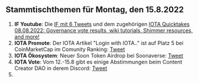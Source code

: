 ## Stammtischthemen für Montag, den 15.8.2022

1. **IF Youtube**: Die [IF mit 6 Tweets](https://twitter.com/iota/status/1556565983363489794?s=20&t=bvSA8Ru8jhxEJGBX5GXMBw) und dem zugehörigen [IOTA Quicktakes 08.08.2022: Governance vote results, wiki tutorials, Shimmer resources, and more!](https://www.youtube.com/watch?v=3yWXp8EyUuE)
2. **IOTA Promote**: Der IOTA Artikel "Login with IOTA.." ist auf Platz 5 bei CoinMarketCap im Comunity Ranking: [Tweet](https://twitter.com/CoinMarketCap/status/1556852771101491202?s=20&t=bvSA8Ru8jhxEJGBX5GXMBw)
3. **IOTA Ökosystem**: Neuer Soon Token Airdrop bei Soonaverse: [Tweet](https://twitter.com/soon_labs/status/1556874388342915072)
4. **IOTA Vote**: Vom 12.-15.8 gibt es einige Abstimmungen beim Content Creator DAO in derem Discord: [Tweet](https://twitter.com/IOTAcontentDAO/status/1556897097588228097?s=20&t=bvSA8Ru8jhxEJGBX5GXMBw)
5. 
